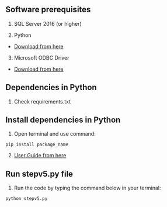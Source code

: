 ## Software prerequisites

1. SQL Server 2016 (or higher)

2. Python

- [Download from here](https://www.python.org/downloads/release/python-3120/)

3. Microsoft ODBC Driver

- [Download from here](https://www.microsoft.com/en-us/download/details.aspx?id=50420)

## Dependencies in Python

1. Check requirements.txt

## Install dependencies in Python

1. Open terminal and use command:

```
pip install package_name
```

2. [User Guide from here](https://datatofish.com/install-package-python-using-pip/)

## Run stepv5.py file

1. Run the code by typing the command below in your terminal:

```
python stepv5.py
```
